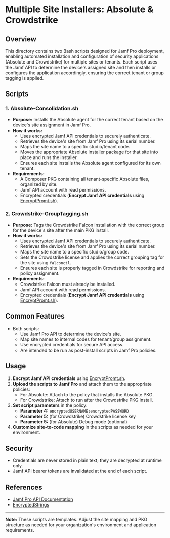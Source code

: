 # Multiple Site Installers: Absolute & Crowdstrike

## Overview
This directory contains two Bash scripts designed for Jamf Pro deployment, enabling automated installation and configuration of security applications (Absolute and Crowdstrike) for multiple sites or tenants. Each script uses the Jamf API to determine the device's assigned site and then installs or configures the application accordingly, ensuring the correct tenant or group tagging is applied.

## Scripts

### 1. Absolute-Consolidation.sh
- **Purpose:** Installs the Absolute agent for the correct tenant based on the device's site assignment in Jamf Pro.
- **How it works:**
  - Uses encrypted Jamf API credentials to securely authenticate.
  - Retrieves the device's site from Jamf Pro using its serial number.
  - Maps the site name to a specific studio/tenant code.
  - Moves the appropriate Absolute installer package for that site into place and runs the installer.
  - Ensures each site installs the Absolute agent configured for its own tenant.
- **Requirements:**
  - A Composer PKG containing all tenant-specific Absolute files, organized by site.
  - Jamf API account with read permissions.
  - Encrypted credentials (**Encrypt Jamf API credentials** using [EncryptPromt.sh](https://github.com/huckholliday/Jamf/Scripts/Encryption/EncryptPromt.sh)).

### 2. Crowdstrike-GroupTagging.sh
- **Purpose:** Tags the Crowdstrike Falcon installation with the correct group for the device's site after the main PKG install.
- **How it works:**
  - Uses encrypted Jamf API credentials to securely authenticate.
  - Retrieves the device's site from Jamf Pro using its serial number.
  - Maps the site name to a specific studio/group code.
  - Sets the Crowdstrike license and applies the correct grouping tag for the site using `falconctl`.
  - Ensures each site is properly tagged in Crowdstrike for reporting and policy assignment.
- **Requirements:**
  - Crowdstrike Falcon must already be installed.
  - Jamf API account with read permissions.
  - Encrypted credentials (**Encrypt Jamf API credentials** using [EncryptPromt.sh](https://github.com/huckholliday/Jamf/Scripts/Encryption/EncryptPromt.sh)).

## Common Features
- Both scripts:
  - Use Jamf Pro API to determine the device's site.
  - Map site names to internal codes for tenant/group assignment.
  - Use encrypted credentials for secure API access.
  - Are intended to be run as post-install scripts in Jamf Pro policies.

## Usage
1. **Encrypt Jamf API credentials** using [EncryptPromt.sh](https://github.com/huckholliday/Jamf/Scripts/Encryption/EncryptPromt.sh).
2. **Upload the scripts to Jamf Pro** and attach them to the appropriate policies:
   - For Absolute: Attach to the policy that installs the Absolute PKG.
   - For Crowdstrike: Attach to run after the Crowdstrike PKG install.
3. **Set script parameters** in the policy:
   - **Parameter 4:** `encryptedUSERNAME;encryptedPASSWORD`
   - **Parameter 5:** (for Crowdstrike) Crowdstrike license key
   - **Parameter 5:** (for Absolute) Debug mode (optional)
4. **Customize site-to-code mapping** in the scripts as needed for your environment.

## Security
- Credentials are never stored in plain text; they are decrypted at runtime only.
- Jamf API bearer tokens are invalidated at the end of each script.

## References
- [Jamf Pro API Documentation](https://developer.jamf.com/jamf-pro/docs)
- [EncryptedStrings](https://github.com/brysontyrrell/EncryptedStrings)

---

**Note:** These scripts are templates. Adjust the site mapping and PKG structure as needed for your organization's environment and application requirements.
